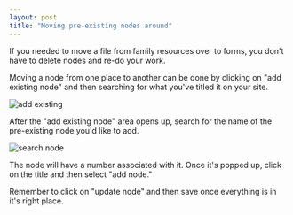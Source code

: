 ```yaml
---
layout: post
title: "Moving pre-existing nodes around"
---
```


If you needed to move a file from family resources over to forms, you don't have to delete nodes and re-do your work. 

Moving a node from one place to another can be done by clicking on "add existing node" and then searching for what you've titled it on your site.

![add existing](/schoolsites-help/images/uploading/existing-node.png)

After the "add existing node" area opens up, search for the name of the pre-existing node you'd like to add. 

![search node](/schoolsites-help/images/uploading/search-existing.png)

The node will have a number associated with it. Once it's popped up, click on the title and then select "add node."

Remember to click on "update node" and then save once everything is in it's right place.   